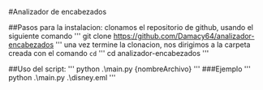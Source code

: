 #Analizador de encabezados

##Pasos para la instalacion:
clonamos el repositorio de github, usando el siguiente comando
'''
git clone https://github.com/Damacy64/analizador-encabezados
'''
una vez termine la clonacion, nos dirigimos a la carpeta creada con el comando `cd`
'''
cd analizador-encabezados
'''

##Uso del script:
'''
python .\main.py {nombreArchivo}
'''
###Ejemplo
'''
 python .\main.py .\disney.eml
'''
